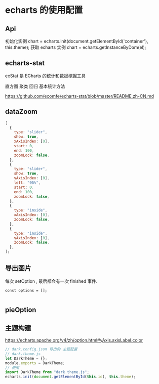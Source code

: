 # echarts 的使用配置

## Api

初始化实例
chart = echarts.init(document.getElementById('container'), this.theme);
获取 echarts 实例
chart = echarts.getInstanceByDom(el);

## echarts-stat

ecStat 是 ECharts 的统计和数据挖掘工具

直方图
聚类
回归
基本统计方法

https://github.com/ecomfe/echarts-stat/blob/master/README.zh-CN.md

## dataZoom

```js
[
  {
    type: "slider",
    show: true,
    xAxisIndex: [0],
    start: 0,
    end: 100,
    zoomLock: false,
  },
  {
    type: "slider",
    show: true,
    yAxisIndex: [0],
    left: "95%",
    start: 0,
    end: 100,
    zoomLock: false,
  },
  {
    type: "inside",
    xAxisIndex: [0],
    zoomLock: false,
  },
  {
    type: "inside",
    yAxisIndex: [0],
    zoomLock: false,
  },
];
```

## 导出图片

每次 setOption , 最后都会有一次 finished 事件.

```
const options = [];


```

## pieOption

## 主题构建

https://echarts.apache.org/v4/zh/option.html#yAxis.axisLabel.color

```js
// dark.config.json 导出的 主题配置
// dark.theme.js
let DarkTheme = {};
module.exports = DarkTheme;
// 使用
import DarkTheme from "dark.theme.js";
echarts.init(document.getElementById(this.id), this.theme);
```

